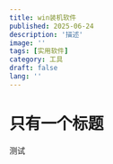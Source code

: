 ```yaml
---
title: win装机软件
published: 2025-06-24
description: '描述'
image: ''
tags: [实用软件]
category: 工具
draft: false
lang: ''
---
```


#  只有一个标题
测试
